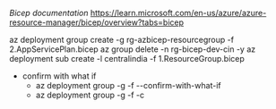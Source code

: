*Bicep documentation*
https://learn.microsoft.com/en-us/azure/azure-resource-manager/bicep/overview?tabs=bicep

az deployment group create -g rg-azbicep-resourcegroup -f 2.AppServicePlan.bicep
az group delete -n rg-bicep-dev-cin -y
az deployment sub create -l centralindia -f 1.ResourceGroup.bicep

- confirm with what if
  - az deployment group -g <resource group name> -f <file name.bicep> --confirm-with-what-if
  - az deployment group -g <resource group name> -f <file name.bicep> -c